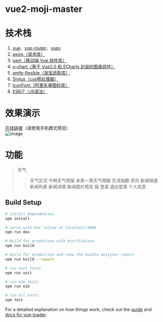 # vue2-moji-master
# 技术栈  
1. [vue](https://cn.vuejs.org/v2/guide/)、[vue-router](https://router.vuejs.org/zh/guide/)、[vuex](https://vuex.vuejs.org/zh/)  
2. [axios（请求库）](https://github.com/axios/axios)  
3. [vant（移动端 Vue 组件库）](https://youzan.github.io/vant/#/zh-CN/)  
4. [v-chart（基于 Vue2.0 和 ECharts 封装的图表组件）](https://v-charts.js.org/#/)  
4. [amfe-flexible（淘宝适配库）](https://github.com/amfe/lib-flexible)  
5. [Stylus（css预处理器）](https://stylus-lang.com/)  
6. [IconFont（阿里矢量图标库）](https://www.iconfont.cn/)  
7. [ES6/7（JS语法）](https://es6.ruanyifeng.com/)  

# 效果演示
[在线链接](http://www.player94.com/index)（请使用手机模式预览）  
![image](http://www.player94.com/github/code.png)

# 功能
>天气
>>天气实况
>>今明天气预报
>>未来一周天气预报
>>生活指数
>资讯
>>新闻频道
>>新闻列表
>>新闻详情
>>新闻图片预览
>我
>>登录
>>退出登录
>>个人信息



## Build Setup

``` bash
# install dependencies
npm install

# serve with hot reload at localhost:8080
npm run dev

# build for production with minification
npm run build

# build for production and view the bundle analyzer report
npm run build --report

# run unit tests
npm run unit

# run e2e tests
npm run e2e

# run all tests
npm test
```

For a detailed explanation on how things work, check out the [guide](http://vuejs-templates.github.io/webpack/) and [docs for vue-loader](http://vuejs.github.io/vue-loader).
